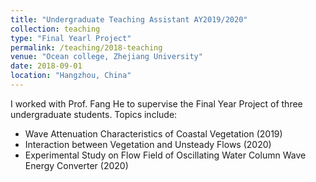 ```yaml
---
title: "Undergraduate Teaching Assistant AY2019/2020"
collection: teaching
type: "Final Yearl Project"
permalink: /teaching/2018-teaching
venue: "Ocean college, Zhejiang University"
date: 2018-09-01
location: "Hangzhou, China"
---
```


I worked with Prof. Fang He to supervise the Final Year Project of three undergraduate students. Topics include:
* Wave Attenuation Characteristics of Coastal Vegetation (2019)
* Interaction between Vegetation and Unsteady Flows (2020)
* Experimental Study on Flow Field of Oscillating Water Column Wave Energy Converter (2020)

